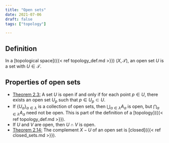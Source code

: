 ```yaml
---
title: "Open sets"
date: 2021-07-06
draft: false
tags: ["topology"]

---
```



## Definition
In a [topological space]({{< ref topology_def.md >}}) $(X, \mathcal{T})$, an open set $U$ is a set with $U \in \mathcal{T}$. 

## Properties of open sets

- [Theorem 2.3:](\work.pdf#page=8) A set $U$ is open if and only if for each point $p \in U$, there exists an open set $U_p$ such that $p \in U_p \subset U$.
- If $\{U_\alpha\}_{\alpha \in \lambda}$ is a collection of open sets, then $\bigcup_{\alpha \in \lambda} A_\alpha$ is open, but $\bigcap_{\alpha \in \lambda} A_\alpha$ need not be open. This is part of the definition of a [topology]({{< ref topology_def.md >}}).
- If $U$ and $V$ are open, then $U \cap V$ is open.
- [Theorem 2.14:](\work.pdf#page=11) The complement $X - U$ of an open set is [closed]({{< ref closed_sets.md >}}).
